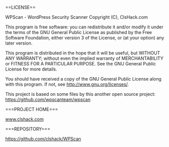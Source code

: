 

==LICENSE==

WPScan - WordPress Security Scanner Copyright (C), ClsHack.com

This program is free software: you can redistribute it and/or modify it under the terms of the GNU General Public License as published by the Free Software Foundation, either version 3 of the License, or (at your option) any later version.

This program is distributed in the hope that it will be useful, but WITHOUT ANY WARRANTY; without even the implied warranty of MERCHANTABILITY or FITNESS FOR A PARTICULAR PURPOSE. See the GNU General Public License for more details.

You should have received a copy of the GNU General Public License along with this program. If not, see http://www.gnu.org/licenses/.

This project is based on some files by this another open source project:
https://github.com/wpscanteam/wpscan


===PROJECT HOME===

www.clshack.com

===REPOSITORY===

https://github.com/clshack/WPScan
